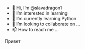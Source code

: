- 👋 Hi, I’m @slavadragon1
- 👀 I’m interested in learning
- 🌱 I’m currently learning Python
- 💞️ I’m looking to collaborate on ...
- 📫 How to reach me ...


<div>Привет</div>

<!---
slavadragon1/slavadragon1 is a ✨ special ✨ repository because its `README.md` (this file) appears on your GitHub profile.
You can click the Preview link to take a look at your changes.
--->
